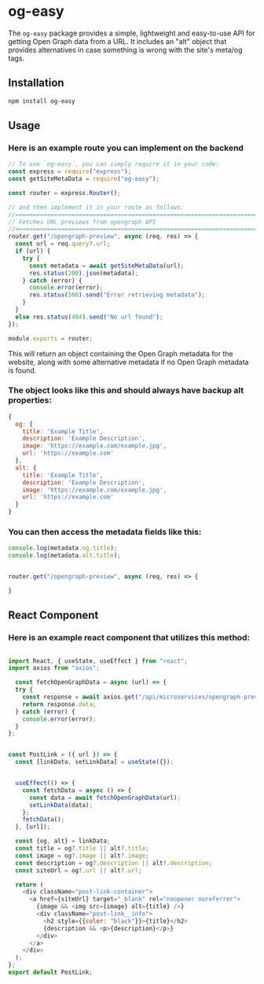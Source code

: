 # og-easy

The `og-easy` package provides a simple, lightweight and easy-to-use
API for getting Open Graph data from a URL. It includes an "alt" object
that provides alternatives in case something is wrong with the site's
meta/og tags.

## Installation

```sh
npm install og-easy
```
## Usage

### Here is an example route you can implement on the backend

```javascript
// To use `og-easy`, you can simply require it in your code:
const express = require("express");
const getSiteMetaData = require("og-easy");

const router = express.Router();

// and then implement it in your route as follows:
//==================================================================================
// Fetches URL previews from opengraph API
//==================================================================================
router.get("/opengraph-preview", async (req, res) => {
  const url = req.query?.url;
  if (url) {
    try {
      const metadata = await getSiteMetaData(url);
      res.status(200).json(metadata);
    } catch (error) {
      console.error(error);
      res.status(500).send("Error retrieving metadata");
    }
  }
  else res.status(404).send("No url found");
});

module.exports = router;


```

This will return an object containing the Open Graph metadata for the website, along with some alternative metadata if no Open Graph metadata is found.

### The object looks like this and should always have backup alt properties:

```javascript
{
  og: {
    title: 'Example Title',
    description: 'Example Description',
    image: 'https://example.com/example.jpg',
    url: 'https://example.com'
  },
  alt: {
    title: 'Example Title',
    description: 'Example Description',
    image: 'https://example.com/example.jpg',
    url: 'https://example.com'
  }
}

```

### You can then access the metadata fields like this:

```javascript
console.log(metadata.og.title);
console.log(metadata.alt.title);
```

```javascript

router.get("/opengraph-preview", async (req, res) => {

}
```

## React Component

### Here is an example react component that utilizes this method:

```javascript

import React, { useState, useEffect } from "react";
import axios from "axios";

  const fetchOpenGraphData = async (url) => {
  try {
    const response = await axios.get("/api/microservices/opengraph-preview", { params: { url } });
    return response.data;
  } catch (error) {
    console.error(error);
  }
};


const PostLink = ({ url }) => {
  const [linkData, setLinkData] = useState({});


  useEffect(() => {
    const fetchData = async () => {
      const data = await fetchOpenGraphData(url);
      setLinkData(data);
    };
    fetchData();
  }, [url]);

  const {og, alt} = linkData;
  const title = og?.title || alt?.title;
  const image = og?.image || alt?.image;
  const description = og?.description || alt?.description;
  const siteUrl = og?.url || alt?.url;

  return (
    <div className="post-link-container">
      <a href={siteUrl} target="_blank" rel="noopener noreferrer">
        {image && <img src={image} alt={title} />}
        <div className="post-link__info">
          <h2 style={{color: "black"}}>{title}</h2>
          {description && <p>{description}</p>}
        </div>
      </a>
    </div>
  );
};
export default PostLink;


```
